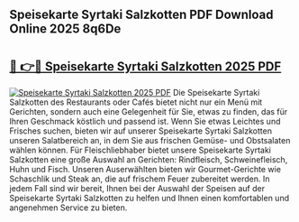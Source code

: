 ## Speisekarte Syrtaki Salzkotten PDF Download Online 2025 8q6De

# <h2><a href="http://gc8chl0.nevu.top/?p=Speisekarte+Syrtaki+Salzkotten">🔗 👉🔴 Speisekarte Syrtaki Salzkotten 2025 PDF</a></h2>

[![Speisekarte Syrtaki Salzkotten 2025 PDF](https://i.imgur.com/dBaPXMq.png)](http://gc8chl0.nevu.top/?p=Speisekarte+Syrtaki+Salzkotten)
Die Speisekarte Syrtaki Salzkotten des Restaurants oder Cafés bietet nicht nur ein Menü mit Gerichten, sondern auch eine Gelegenheit für Sie, etwas zu finden, das für Ihren Geschmack köstlich und passend ist. Wenn Sie etwas Leichtes und Frisches suchen, bieten wir auf unserer Speisekarte Syrtaki Salzkotten unseren Salatbereich an, in dem Sie aus frischen Gemüse- und Obstsalaten wählen können. Für Fleischliebhaber bietet unsere Speisekarte Syrtaki Salzkotten eine große Auswahl an Gerichten: Rindfleisch, Schweinefleisch, Huhn und Fisch. Unseren Auserwählten bieten wir Gourmet-Gerichte wie Schaschlik und Steak an, die auf frischem Feuer zubereitet werden. In jedem Fall sind wir bereit, Ihnen bei der Auswahl der Speisen auf der Speisekarte Syrtaki Salzkotten zu helfen und Ihnen einen komfortablen und angenehmen Service zu bieten.
